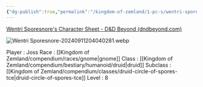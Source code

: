```yaml
---
{"dg-publish":true,"permalink":"/kingdom-of-zemland/1-pc-s/wentri-sporesnore/"}
---
```


[Wentri Sporesnore's Character Sheet - D&D Beyond (dndbeyond.com)](https://www.dndbeyond.com/characters/131098025)

![Wentri Sporesnore-20240911204040281.webp](/img/user/Kingdom%20of%20Zemland/Wentri%20Sporesnore-20240911204040281.webp)

Player : Joss
Race : [[Kingdom of Zemland/compendium/races/gnome\|gnome]]
Class : [[Kingdom of Zemland/compendium/bestiary/humanoid/druid\|druid]]
Subclass : [[Kingdom of Zemland/compendium/classes/druid-circle-of-spores-tce\|druid-circle-of-spores-tce]]
Level : 8